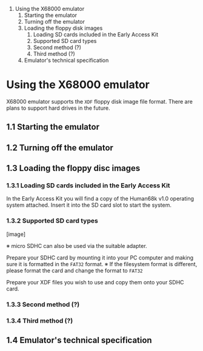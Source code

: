 
1. Using the X68000 emulator
	1. Starting the emulator
	2. Turning off the emulator
	3. Loading the floppy disk images
		1. Loading SD cards included in the Early Access Kit
		2. Supported SD card types
		3. Second method (?)
		4. Third method (?)
	4. Emulator's technical specification



# Using the X68000 emulator

X68000 emulator supports the `XDF` floppy disk image file format. There are plans to support hard drives in the future.

## 1.1 Starting the emulator

## 1.2 Turning off the emulator

## 1.3 Loading the floppy disc images

### 1.3.1 Loading SD cards included in the Early Access Kit
In the Early Access Kit you will find a copy of the Human68k v1.0 operating system attached. Insert it into the SD card slot to start the system.


### 1.3.2 Supported SD card types
[image]

※ micro SDHC can also be used via the suitable adapter.

Prepare your SDHC card by mounting it into your PC computer and making sure it is formatted in the `FAT32` format. 
※  If the filesystem format is different, please format the card and change the format to `FAT32`

Prepare your XDF files you wish to use and copy them onto your SDHC card.

### 1.3.3 Second method (?)
### 1.3.4 Third method (?)

## 1.4 Emulator's technical specification
